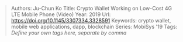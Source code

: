 > Authors: Ju-Chun Ko
> Title: Crypto Wallet Working on Low-Cost 4G LTE Mobile Phone (Video)
> Year: 2019
> Url: https://doi.org/10.1145/3307334.3328591
> Keywords: crypto wallet, mobile web applications, dapp, blockchain
> Series: MobiSys '19
> Tags: *Define your own tags here, separate by comma*